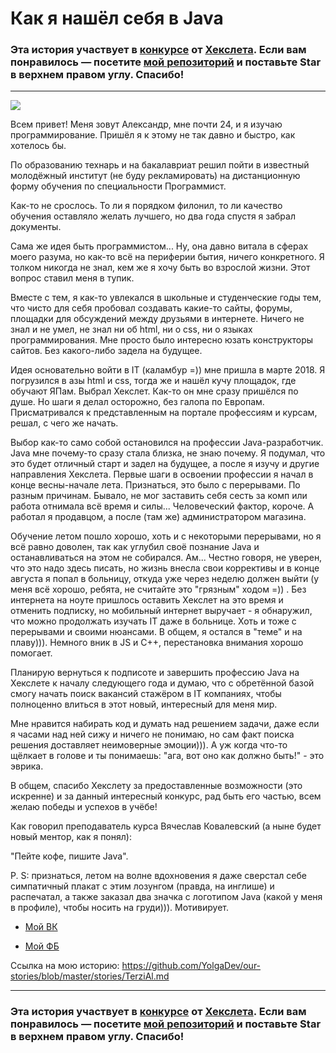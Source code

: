 # Как я нашёл себя в Java

### Эта история участвует в [конкурсе](mystory.hexlet.io) от [Хекслета](ru.hexlet.io). Если вам понравилось — посетите [мой репозиторий](github.com/Hexlet/our-stories) и поставьте Star в верхнем правом углу. Спасибо!

---

![](https://github.com/YolgaDev/our-stories/blob/master/stories/images/Poster%20Java.jpg?raw=True) 

Всем привет! Меня зовут Александр, мне почти 24, и я изучаю программирование. Пришёл я к этому не так давно и быстро, как хотелось бы. 

По образованию технарь и на бакалавриат решил пойти в известный молодёжный институт (не буду рекламировать) на дистанционную форму обучения по специальности Программист. 

Как-то не срослось. То ли я порядком филонил, то ли качество обучения оставляло желать лучшего, но два года спустя я забрал документы.

Сама же идея быть программистом... Ну, она давно витала в сферах моего разума, но как-то всё на периферии бытия, ничего конкретного. Я толком никогда не знал, кем же я хочу быть во взрослой жизни. Этот вопрос ставил меня в тупик.

Вместе с тем, я как-то увлекался в школьные и студенческие годы тем, что чисто для себя пробовал создавать какие-то сайты, форумы, площадки для обсуждений между друзьями в интернете. Ничего не знал и не умел, не знал ни об html, ни о css, ни о языках программирования. Мне просто было интересно юзать конструкторы сайтов. Без какого-либо задела на будущее. 

Идея основательно войти в IT (каламбур =)) мне пришла в марте 2018. Я погрузился в азы html и css, тогда же и нашёл кучу площадок, где обучают ЯПам. Выбрал Хекслет. Как-то он мне сразу пришёлся по душе. Но шаги я делал осторожно, без галопа по Европам. Присматривался к представленным на портале профессиям и курсам, решал, с чего же начать.

Выбор как-то само собой остановился на профессии Java-разработчик. Java мне почему-то сразу стала близка, не знаю почему. Я подумал, что это будет отличный старт и задел на будущее, а после я изучу и другие направления Хекслета. Первые шаги в освоении профессии я начал в конце весны-начале лета. Признаться, это было с перерывами. По разным причинам. Бывало, не мог заставить себя сесть за комп или работа отнимала всё время и силы... Человеческий фактор, короче. А работал я продавцом, а после (там же) администратором магазина.

Обучение летом пошло хорошо, хоть и с некоторыми перерывами, но я всё равно доволен, так как углубил своё познание Java и останавливаться на этом не собирался. Ам... Честно говоря, не уверен, что это надо здесь писать, но жизнь внесла свои коррективы и в конце августа я попал в больницу, откуда уже через неделю должен выйти (у меня всё хорошо, ребята, не считайте это "грязным" ходом =)) . Без интернета на ноуте пришлось оставить Хекслет на это время и отменить подписку, но мобильный интернет выручает - я обнаружил, что можно продолжать изучать IT даже в больнице. Хоть и тоже с перерывами и своими нюансами. В общем, я остался в "теме" и на плаву))). Немного вник в JS и C++, перестановка внимания хорошо помогает. 

Планирую вернуться к подписоте и завершить профессию Java на Хекслете к началу следующего года и думаю, что с обретённой базой смогу начать поиск вакансий стажёром в IT компаниях, чтобы полноценно влиться в этот новый, интересный для меня мир. 

Мне нравится набирать код и думать над решением задачи, даже если я часами над ней сижу и ничего не понимаю, но сам факт поиска решения доставляет неимоверные эмоции))). А уж когда что-то щёлкает в голове и ты понимаешь: "ага, вот оно как должно быть!" - это эврика.

В общем, спасибо Хекслету за предоставленные возможности (это искренне) и за данный интересный конкурс, рад быть его частью, всем желаю победы и успехов в учёбе! 

Как говорил преподаватель курса Вячеслав Ковалевский (а ныне будет новый ментор, как я понял):

"Пейте кофе, пишите Java".

P. S: признаться, летом на волне вдохновения я даже сверстал себе симпатичный плакат с этим лозунгом (правда, на инглише) и распечатал, а также заказал два значка с логотипом Java (какой у меня в профиле), чтобы носить на груди))). Мотивирует.

- [Мой ВК](https://vk.com/ahmyolen) 

- [Мой ФБ](https://facebook.com/yargawriter)

Ссылка на мою историю: https://github.com/YolgaDev/our-stories/blob/master/stories/TerziAl.md
      
---

### Эта история участвует в [конкурсе](mystory.hexlet.io) от [Хекслета](ru.hexlet.io). Если вам понравилось — посетите [мой репозиторий](github.com/Hexlet/our-stories) и поставьте Star в верхнем правом углу. Спасибо!

